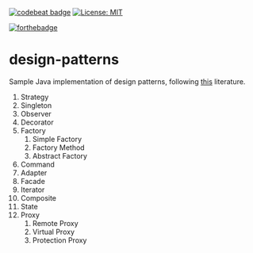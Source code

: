 [![codebeat badge](https://codebeat.co/badges/0af59ee8-fcce-4dee-aaf5-8fae935fb0b9)](https://codebeat.co/projects/github-com-pixelstuermer-design-patterns-master)
[![License: MIT](https://img.shields.io/badge/License-MIT-yellow.svg)](https://opensource.org/licenses/MIT)

[![forthebadge](http://forthebadge.com/images/badges/contains-cat-gifs.svg)](http://forthebadge.com)

# design-patterns
Sample Java implementation of design patterns, following [this](https://www.amazon.de/Entwurfsmuster-von-Kopf-bis-Fuß-ebook/dp/B06XJCQZ2L/ref=sr_1_1?ie=UTF8&qid=1508953924&sr=8-1) literature.

1. Strategy
2. Singleton
3. Observer
4. Decorator
5. Factory
    1. Simple Factory
    2. Factory Method
    3. Abstract Factory
6. Command
7. Adapter
8. Facade
9. Iterator
10. Composite
11. State
12. Proxy
    1. Remote Proxy
    2. Virtual Proxy
    3. Protection Proxy